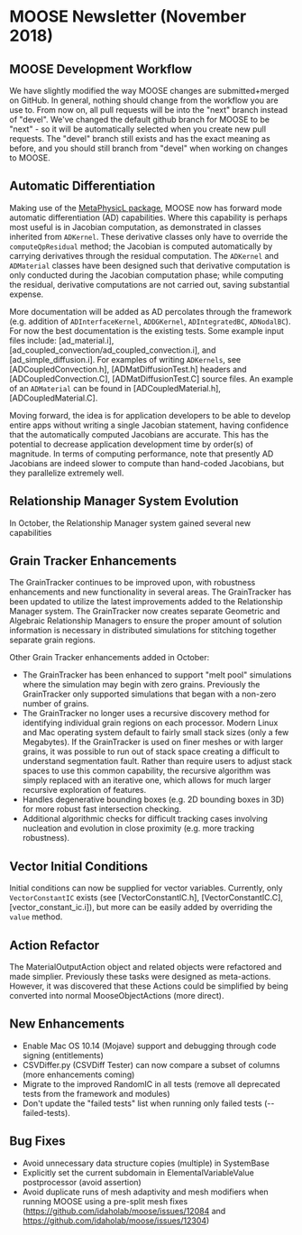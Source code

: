 # MOOSE Newsletter (November 2018)

## MOOSE Development Workflow

We have slightly modified the way MOOSE changes are submitted+merged on GitHub. In general,
nothing should change from the workflow you are use to.  From now on, all pull requests will be
into the "next" branch instead of "devel".  We've changed the default github branch for MOOSE to
be "next" - so it will be automatically selected when you create new pull requests. The "devel"
branch still exists and has the exact meaning as before, and you should still branch from "devel"
when working on changes to MOOSE.

## Automatic Differentiation

Making use of the
[MetaPhysicL package](https://github.com/roystgnr/MetaPhysicL), MOOSE now has
forward mode automatic differentiation (AD) capabilities. Where this capability is perhaps most
useful is in Jacobian computation, as demonstrated in classes inherited from
`ADKernel`. These derivative classes only have to override the
`computeQpResidual` method; the Jacobian is computed automatically by carrying
derivatives through the residual computation. The `ADKernel` and `ADMaterial`
classes have been designed such that derivative computation is only conducted
during the Jacobian computation phase; while computing the residual, derivative
computations are not carried out, saving substantial expense.

More documentation will be added as AD percolates through the framework
(e.g. addition of `ADInterfaceKernel`, `ADDGKernel`, `ADIntegratedBC`, `ADNodalBC`). For
now the best documentation is the existing tests. Some example input files include:
[ad_material.i], [ad_coupled_convection/ad_coupled_convection.i], and [ad_simple_diffusion.i]. For
examples of writing `ADKernels`, see [ADCoupledConvection.h], [ADMatDiffusionTest.h]
headers and [ADCoupledConvection.C], [ADMatDiffusionTest.C] source files. An example
of an `ADMaterial` can be found in [ADCoupledMaterial.h], [ADCoupledMaterial.C].

Moving forward, the idea is for application developers to be able to develop
entire apps without writing a single Jacobian statement, having confidence that
the automatically computed Jacobians are accurate. This has the potential to
decrease application development time by order(s) of magnitude. In terms of
computing performance, note that presently AD
Jacobians are indeed slower to compute than hand-coded Jacobians, but they parallelize
extremely well.

## Relationship Manager System Evolution

In October, the Relationship Manager system gained several new
capabilities

## Grain Tracker Enhancements

The GrainTracker continues to be improved upon, with robustness
enhancements and new functionality in several areas. The GrainTracker
has been updated to utilize the latest improvements added to the Relationship
Manager system. The GrainTracker now creates separate Geometric and Algebraic
Relationship Managers to ensure the proper amount of solution information
is necessary in distributed simulations for stitching together separate
grain regions.

Other Grain Tracker enhancements added in October:

- The GrainTracker has been enhanced to support "melt pool" simulations
  where the simulation may begin with zero grains. Previously the GrainTracker
  only supported simulations that began with a non-zero number of grains.
- The GrainTracker no longer uses a recursive discovery method for identifying
  individual grain regions on each processor. Modern Linux and Mac operating system
  default to fairly small stack sizes (only a few Megabytes). If the GrainTracker
  is used on finer meshes or with larger grains, it was possible to run out of
  stack space creating a difficult to understand segmentation fault. Rather than
  require users to adjust stack spaces to use this common capability, the
  recursive algorithm was simply replaced with an iterative one, which
  allows for much larger recursive exploration of features.
- Handles degenerative bounding boxes (e.g. 2D bounding boxes in 3D) for
  more robust fast intersection checking.
- Additional algorithmic checks for difficult tracking cases involving nucleation
  and evolution in close proximity (e.g. more tracking robustness).

## Vector Initial Conditions

Initial conditions can now be supplied for vector variables. Currently, only
`VectorConstantIC` exists (see [VectorConstantIC.h], [VectorConstantIC.C],
[vector_constant_ic.i]), but more can be easily added by overriding the `value` method.

## Action Refactor

The MaterialOutputAction object and related objects were refactored and made
simplier. Previously these tasks were designed as meta-actions. However, it was
discovered that these Actions could be simplified by being converted into normal
MooseObjectActions (more direct).


## New Enhancements

- Enable Mac OS 10.14 (Mojave) support and debugging through code signing (entitlements)
- CSVDiffer.py (CSVDiff Tester) can now compare a subset of columns (more enhancements coming)
- Migrate to the improved RandomIC in all tests (remove all deprecated tests from the framework and modules)
- Don't update the "failed tests" list when running only failed tests (--failed-tests).

## Bug Fixes

- Avoid unnecessary data structure copies (multiple) in SystemBase
- Explicitly set the current subdomain in ElementalVariableValue postprocessor (avoid assertion)
- Avoid duplicate runs of mesh adaptivity and mesh modifiers when running MOOSE using a pre-split
  mesh fixes (https://github.com/idaholab/moose/issues/12084 and https://github.com/idaholab/moose/issues/12304)
